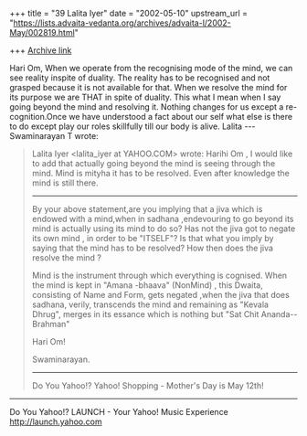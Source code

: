 +++
title = "39 Lalita Iyer"
date = "2002-05-10"
upstream_url = "https://lists.advaita-vedanta.org/archives/advaita-l/2002-May/002819.html"

+++
[Archive link](https://lists.advaita-vedanta.org/archives/advaita-l/2002-May/002819.html)

Hari Om, When we operate from the recognising mode of
the mind, we can see reality inspite of duality. The
reality has to be recognised and not grasped because
it is not available for that. When we resolve the mind
for its purpose we are THAT in spite of duality. This
what I mean when I say going beyond the mind and
resolving it. Nothing changes for us except a
re-cognition.Once we have understood a fact about our
self what else is there to do except play our roles
skillfully till our body is alive. Lalita
--- Swaminarayan T <tvswaminarayan at YAHOO.COM> wrote:
>
>
>   Lalita Iyer <lalita_iyer at YAHOO.COM> wrote:
> Harihi Om , I would like to add that actually going
> beyond the mind is seeing through the mind. Mind is
> mityha it has to be resolved. Even after knowledge
> the
> mind is still there.
>
> --------------------------------------------------
>
> By your above statement,are you implying that a jiva
> which is endowed with a mind,when in sadhana
> ,endevouring to go beyond its mind is actually using
> its mind to do so?  Has not the jiva got to negate
> its own  mind , in order to  be "ITSELF"? Is that
> what you imply by saying that the mind has to be
> resolved? How then does the jiva resolve the mind ?
>
> Mind is the instrument through which everything is
> cognised. When the mind is kept in "Amana -bhaava"
> (NonMind) , this Dwaita, consisting of Name and
> Form, gets negated ,when the jiva that does sadhana,
> verily, transcends the mind and remaining as "Kevala
> Dhrug", merges in its essance which is nothing but
> "Sat Chit Ananda--Brahman"
>
> Hari Om!
>
> Swaminarayan.
>
>
>
> ---------------------------------
> Do You Yahoo!?
> Yahoo! Shopping - Mother's Day is May 12th!


__________________________________________________
Do You Yahoo!?
LAUNCH - Your Yahoo! Music Experience
http://launch.yahoo.com

